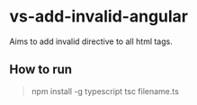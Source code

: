 # vs-add-invalid-angular
Aims to add invalid directive to all html tags.

## How to run 
> npm install -g typescript
> tsc filename.ts
